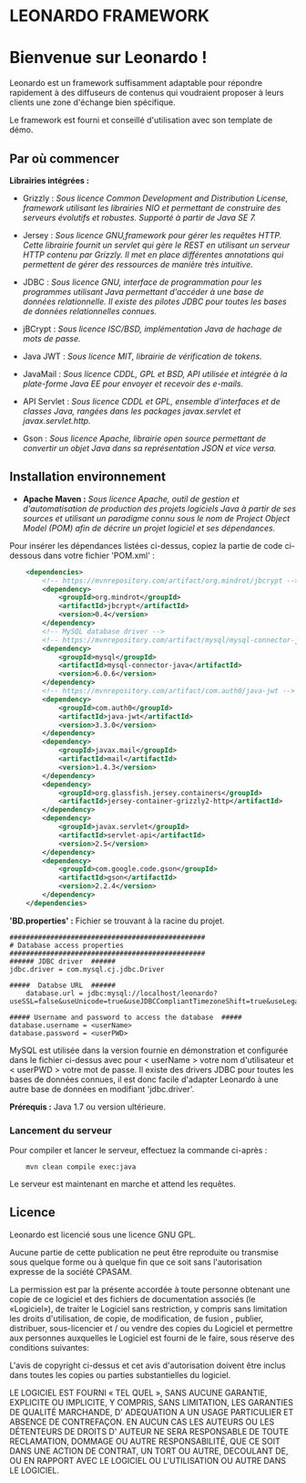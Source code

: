 LEONARDO FRAMEWORK
==================

# Bienvenue sur Leonardo !

Leonardo est un framework suffisamment adaptable pour répondre rapidement à des diffuseurs de contenus qui voudraient proposer à leurs clients une zone d'échange bien spécifique.

Le framework est fourni et conseillé d'utilisation avec son template de démo.


## Par où commencer  


**Librairies intégrées :**
* Grizzly : *Sous licence Common Development and Distribution License, framework utilisant les librairies NIO et permettant de construire des serveurs évolutifs et robustes.
Supporté à partir de Java SE 7.*

* Jersey : *Sous licence GNU,framework pour gérer les requêtes HTTP. Cette librairie fournit un servlet qui gère le REST en utilisant un serveur HTTP contenu par Grizzly. Il met en place différentes annotations qui permettent de gérer des ressources de manière très intuitive.*

* JDBC : *Sous licence GNU, interface de programmation pour les programmes utilisant Java permettant d'accéder à une base de données relationnelle. Il existe des pilotes JDBC pour toutes les bases de données relationnelles connues.* 


* jBCrypt : *Sous licence ISC/BSD, implémentation Java de hachage de mots de passe.*

* Java JWT : *Sous licence MIT, librairie de vérification de tokens.*

* JavaMail : *Sous licence CDDL, GPL et BSD, API utilisée et  intégrée à la plate-forme Java EE pour envoyer et recevoir des e-mails.* 

* API Servlet : *Sous licence CDDL et GPL, ensemble d’interfaces et de classes Java, rangées dans les packages javax.servlet et javax.servlet.http.*

* Gson : *Sous licence Apache, librairie open source permettant de convertir un objet Java dans sa représentation JSON et vice versa.*


## Installation environnement

* **Apache Maven :** *Sous licence Apache, outil de gestion et d'automatisation de production des projets logiciels Java à partir de ses sources et utilisant un paradigme connu sous le nom de Project Object Model (POM) afin de décrire un projet logiciel et ses dépendances.*

Pour insérer les dépendances listées ci-dessus, copiez la partie de code ci-dessous dans votre fichier 'POM.xml' :
```xml
	<dependencies>
		<!-- https://mvnrepository.com/artifact/org.mindrot/jbcrypt -->
		<dependency>
			<groupId>org.mindrot</groupId>
			<artifactId>jbcrypt</artifactId>
			<version>0.4</version>
		</dependency>
		<!-- MySQL database driver -->
		<!-- https://mvnrepository.com/artifact/mysql/mysql-connector-java -->
		<dependency>
			<groupId>mysql</groupId>
			<artifactId>mysql-connector-java</artifactId>
			<version>6.0.6</version>
		</dependency>
		<!-- https://mvnrepository.com/artifact/com.auth0/java-jwt -->
		<dependency>
			<groupId>com.auth0</groupId>
			<artifactId>java-jwt</artifactId>
			<version>3.3.0</version>
		</dependency>
		<dependency>
			<groupId>javax.mail</groupId>
			<artifactId>mail</artifactId>
			<version>1.4.3</version>
		</dependency>
		<dependency>
			<groupId>org.glassfish.jersey.containers</groupId>
			<artifactId>jersey-container-grizzly2-http</artifactId>
		</dependency>
		<dependency>
			<groupId>javax.servlet</groupId>
			<artifactId>servlet-api</artifactId>
			<version>2.5</version>
		</dependency>
		<dependency>
			<groupId>com.google.code.gson</groupId>
			<artifactId>gson</artifactId>
			<version>2.2.4</version>
		</dependency>
	</dependencies>
```

**'BD.properties' :** Fichier se trouvant à la racine du projet.
```
################################################	
# Database access properties	
################################################	
###### JDBC driver  ######	
jdbc.driver = com.mysql.cj.jdbc.Driver

#####  Databse URL  ######
	database.url = jdbc:mysql://localhost/leonardo?useSSL=false&useUnicode=true&useJDBCCompliantTimezoneShift=true&useLegacyDatetimeCode=false&serverTimezone=UTC
	
##### Username and password to access the database	#####
database.username = <userName>
database.password = <userPWD>

```

MySQL est utilisée dans la version fournie en démonstration et configurée dans le fichier ci-dessus avec pour < userName > votre nom d'utilisateur et < userPWD > votre mot de passe.
Il existe des drivers JDBC pour toutes les bases de données connues, il est donc facile d'adapter Leonardo à une autre base de données en modifiant 'jdbc.driver'.

**Prérequis :** Java 1.7 ou version ultérieure.  

### Lancement du serveur 
Pour compiler et lancer le serveur, effectuez la commande ci-après :
```
	mvn clean compile exec:java
``` 
Le serveur est maintenant en marche et attend les requêtes.

## Licence 
Leonardo est licencié sous une licence GNU GPL.

Aucune partie de cette publication ne peut être reproduite ou transmise sous quelque forme ou à quelque fin que ce soit sans l'autorisation expresse de la société CPASAM.

La permission est par la présente accordée à toute personne obtenant une copie de ce logiciel et des fichiers de documentation associés (le «Logiciel»), de traiter le Logiciel sans restriction, y compris sans limitation les droits d'utilisation, de copie, de modification, de fusion , publier, distribuer, sous-licencier et / ou vendre des copies du Logiciel et permettre aux personnes auxquelles le Logiciel est fourni de le faire, sous réserve des conditions suivantes:

L'avis de copyright ci-dessus et cet avis d'autorisation doivent être inclus dans toutes les copies ou parties substantielles du logiciel.

LE LOGICIEL EST FOURNI « TEL QUEL », SANS AUCUNE GARANTIE, EXPLICITE OU IMPLICITE, Y COMPRIS, SANS LIMITATION, LES GARANTIES DE QUALITÉ MARCHANDE, D' ADEQUATION A UN USAGE PARTICULIER ET ABSENCE DE CONTREFAÇON. EN AUCUN CAS LES AUTEURS OU LES DÉTENTEURS DE DROITS D' AUTEUR NE SERA RESPONSABLE DE TOUTE RECLAMATION, DOMMAGE OU AUTRE RESPONSABILITÉ, QUE CE SOIT DANS UNE ACTION DE CONTRAT, UN TORT OU AUTRE, DECOULANT DE, OU EN RAPPORT AVEC LE LOGICIEL OU L'UTILISATION OU AUTRE DANS LE LOGICIEL.

